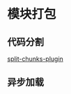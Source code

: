 # 模块打包

## 代码分割



[split-chunks-plugin]( https://webpack.docschina.org/plugins/split-chunks-plugin/)



## 异步加载

[1]: https://awdr74100.github.io/2020-04-06-webpack-splitchunksplugin/	"Webpack 前端打包工具 - 使用 SplitChunksPlugin 抽離公用模組"
[2]: https://indepth.dev/posts/1490/webpack-an-in-depth-introduction-to-splitchunksplugin	"Webpack: An in-depth introduction to SplitChunksPlugin"
[3]: https://blog.logrocket.com/guide-performance-optimization-webpack/	"An in-depth guide to performance optimization with webpack"



